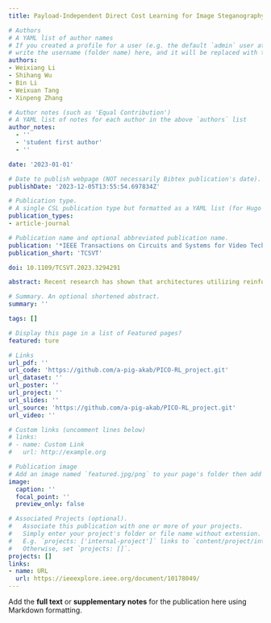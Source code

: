 ```yaml
---
title: Payload-Independent Direct Cost Learning for Image Steganography

# Authors
# A YAML list of author names
# If you created a profile for a user (e.g. the default `admin` user at `content/authors/admin/`), 
# write the username (folder name) here, and it will be replaced with their full name and linked to their profile.
authors:
- Weixiang Li
- Shihang Wu
- Bin Li
- Weixuan Tang
- Xinpeng Zhang

# Author notes (such as 'Equal Contribution')
# A YAML list of notes for each author in the above `authors` list
author_notes: 
  - ''
  - 'student first author'
  - ''

date: '2023-01-01'

# Date to publish webpage (NOT necessarily Bibtex publication's date).
publishDate: '2023-12-05T13:55:54.697834Z'

# Publication type.
# A single CSL publication type but formatted as a YAML list (for Hugo requirements).
publication_types:
- article-journal

# Publication name and optional abbreviated publication name.
publication: '*IEEE Transactions on Circuits and Systems for Video Technology*'
publication_short: 'TCSVT'

doi: 10.1109/TCSVT.2023.3294291

abstract: Recent research has shown that architectures utilizing reinforcement learning (RL) are effective in cost-based image steganography. However, these architectures only learn embedding probabilities rather than costs, and are trained for a specific embedding payload, making it difficult to extend the trained model to serve other payloads. In this paper, we propose a payload-independent cost learning framework using RL called PICO-RL. This framework directly learns universal costs that can be applied to any payload. PICO-RL incorporates an optimal probability approximation (OPA) module that can calculate the required probability map for embedding simulation directly from a learned cost map for any payload, eliminating the need for time-consuming searches for a valid probability scaling parameter. Additionally, PICO-RL uses an advanced steganalysis environment network to provide more effective reward feedback for learning. During RL training, the learned cost maps of different payloads converge and eventually become similar under the OPA constraint, resulting in payload independence. Experimental results demonstrate that a well-trained PICO-RL model, which acts as a universal cost function, defines costs with superior security performance against steganalysis and has better coding compatibility when encoding with practical steganographic codes.

# Summary. An optional shortened abstract.
summary: ''

tags: []

# Display this page in a list of Featured pages?
featured: ture

# Links
url_pdf: ''
url_code: 'https://github.com/a-pig-akab/PICO-RL_project.git'
url_dataset: ''
url_poster: ''
url_project: ''
url_slides: ''
url_source: 'https://github.com/a-pig-akab/PICO-RL_project.git'
url_video: ''

# Custom links (uncomment lines below)
# links:
# - name: Custom Link
#   url: http://example.org

# Publication image
# Add an image named `featured.jpg/png` to your page's folder then add a caption below.
image:
  caption: ''
  focal_point: ''
  preview_only: false

# Associated Projects (optional).
#   Associate this publication with one or more of your projects.
#   Simply enter your project's folder or file name without extension.
#   E.g. `projects: ['internal-project']` links to `content/project/internal-project/index.md`.
#   Otherwise, set `projects: []`.
projects: []
links:
- name: URL
  url: https://ieeexplore.ieee.org/document/10178049/
---
```


Add the **full text** or **supplementary notes** for the publication here using Markdown formatting.
